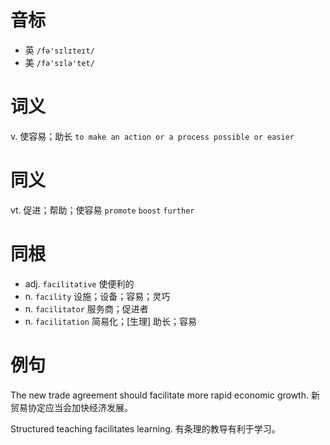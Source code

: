 # 音标

- 英 `/fə'sɪlɪteɪt/`
- 美 `/fə'sɪlə'tet/`

# 词义

v. 使容易；助长
`to make an action or a process possible or easier`

# 同义

vt. 促进；帮助；使容易
`promote` `boost` `further`

# 同根

- adj. `facilitative` 使便利的
- n. `facility` 设施；设备；容易；灵巧
- n. `facilitator` 服务商；促进者
- n. `facilitation` 简易化；[生理] 助长；容易

# 例句

The new trade agreement should facilitate more rapid economic growth.
新贸易协定应当会加快经济发展。

Structured teaching facilitates learning.
有条理的教导有利于学习。



